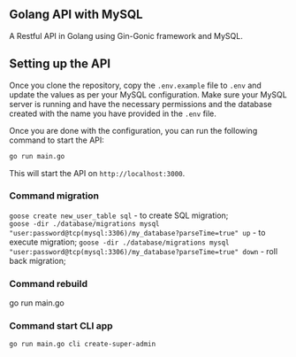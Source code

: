 ## Golang API with MySQL 

A Restful API in Golang using Gin-Gonic framework and MySQL.

## Setting up the API

Once you clone the repository, copy the `.env.example` file to `.env` and update the values as per your MySQL configuration. Make sure your MySQL server is running and have the necessary permissions and the database created with the name you have provided in the `.env` file.

Once you are done with the configuration, you can run the following command to start the API:

```sh
go run main.go
```

This will start the API on `http://localhost:3000`.


### Command migration ###

`goose create new_user_table sql` - to create SQL migration;  
`goose -dir ./database/migrations mysql "user:password@tcp(mysql:3306)/my_database?parseTime=true" up` - to execute migration;
`goose -dir ./database/migrations mysql "user:password@tcp(mysql:3306)/my_database?parseTime=true" down` - roll back migration;


### Command rebuild ###
go run main.go


### Command start CLI app ###
`go run main.go cli create-super-admin`